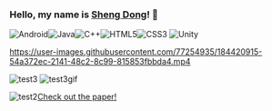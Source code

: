 ### Hello, my name is [Sheng Dong](https://www.linkedin.com/in/sdong517)! 👋


![Android](https://img.shields.io/badge/Android-3DDC84?style=for-the-badge&logo=android&logoColor=white)![Java](https://img.shields.io/badge/java-%23ED8B00.svg?style=for-the-badge&logo=java&logoColor=white)![C++](https://img.shields.io/badge/c++-%2300599C.svg?style=for-the-badge&logo=c%2B%2B&logoColor=white)![HTML5](https://img.shields.io/badge/html5-%23E34F26.svg?style=for-the-badge&logo=html5&logoColor=white)![CSS3](https://img.shields.io/badge/css3-%231572B6.svg?style=for-the-badge&logo=css3&logoColor=white)
![Unity](https://img.shields.io/badge/unity-%23000000.svg?style=for-the-badge&logo=unity&logoColor=white)




https://user-images.githubusercontent.com/77254935/184420915-54a372ec-2141-48c2-8c99-815853fbbda4.mp4


![test3](https://user-images.githubusercontent.com/77254935/128231223-3672545f-6acb-4cb4-9657-6d8e12c736b0.PNG)
![test3gif](https://user-images.githubusercontent.com/77254935/128231428-d08aec87-a04f-48cd-8124-26a56412f11f.gif)


![test2](https://user-images.githubusercontent.com/77254935/128230869-8da446d8-1c6b-42f9-859f-3d51b49eaa73.gif)[Check out the paper!](https://github.com/sDong517/SeasonsVR/blob/main/paper/seasons-report.pdf)


<!--
![Sheng's GitHub stats](https://github-readme-stats.vercel.app/api?username=sDong517&show_icons=true&theme=radical)

![Top Langs](https://github-readme-stats.vercel.app/api/top-langs/?username=sDong517&layout=compact)
-->

<!--
**sDong517/sDong517** is a ✨ _special_ ✨ repository because its `README.md` (this file) appears on your GitHub profile.

Here are some ideas to get you started:

- 🔭 I’m currently working on ...
- 🌱 I’m currently learning ...
- 👯 I’m looking to collaborate on ...
- 🤔 I’m looking for help with ...
- 💬 Ask me about ...
- 📫 How to reach me: ...
- 😄 Pronouns: ...
- ⚡ Fun fact: ...
-->
